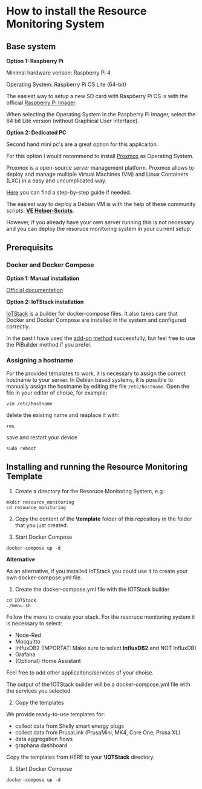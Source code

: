 # How to install the Resource Monitoring System

## Base system

**Option 1:  Raspberry Pi**

Minimal hardware verison: Raspberry Pi 4  

Operating System: Raspberry Pi OS Lite (64-bit)  

The easiest way to setup a new SD card with Raspberry Pi OS is with the official [Raspberry Pi Imager](https://www.raspberrypi.com/software/).

When selecting the Operating System in the Raspberry Pi Imager, select the 64 bit Lite version (without Graphical User Interface).

**Option 2: Dedicated PC**  

Second hand mini pc's are a great option for this applicaiton.

For this option I would recommend to install [Proxmox](https://www.proxmox.com/en/downloads "Proxmox.com") as Operating System.  

Proxmox is a open-source server management platform. Proxmox allows to deploy and manage multiple Virtual Machines (VM) and Linux Containers (LXC) in a easy and uncumplicated way.

[Here](https://phoenixnap.com/kb/install-proxmox) you can find a step-by-step guide if needed.

The easiest way to deploy a Debian VM is with the help of these community scripts: [**VE Helper-Scripts**](https://tteck.github.io/Proxmox/#debian-12-vm).

However, if you already have your own server running this is not necessary and you can deploy the resoruce monitoring system in your current setup.



## Prerequisits

### Docker and Docker Compose

**Option 1: Manual installation**

[Official documentation](https://docs.docker.com/engine/install/ubuntu/)

**Option 2: IoTStack installation**

[IoTStack](https://sensorsiot.github.io/IOTstack/) is a builder for docker-compose files. It also takes care that Docker and Docker Compose are installed in the system and configured correctly.

In the past I have used the [add-on method](https://sensorsiot.github.io/IOTstack/Basic_setup/#addonInstall) successfully, but feel free to use the PiBuilder method if you prefer.


### Assigning a hostname

For the provided templates to work, it is necessary to assign the correct hostname to your server.
In Debian based systems, it is possible to manually assign the hostname by editing the file `/etc/hostname`.
Open the file in your editor of choise, for example:

```
vim /etc/hostname
```

delete the existing name and reaplace it with:

```
rms
```

save and restart your device

```
sudo reboot
```


## Installing and running the Resource Monitoring Template

1.  Create a directory for the Resoruce Monitoring System, e.g.:

``` 
mkdir resource_monitoring 
cd resource_monitoring

```

2. Copy the content of the **\template** folder of this repository in the folder that you just created.


3. Start Docker Compose

```
docker-compose up -d
```


**Alternative**

As an alternative, if you installed IoTStack you could use it to create your own docker-compose.yml file.

1. Create the docker-compose.yml file with the IOTStack builder

``` 
cd IOTStack
./menu.sh
```

Follow the menu to create your stack.
For the resoruce monitoring system it is necessary to select:

* Node-Red
* Mosquitto
* InlfuxDB2 (IMPORTAT: Make sure to select **InfluxDB2** and NOT InfluxDB)
* Grafana
* (Optional) Home Assistant

Feel free to add other applicaitons/services of your choise.

The output of the IOTStack builder will be a docker-compose.yml file with the services you selected.


2. Copy the templates

We provide ready-to-use templates for:
* collect data from Shelly smart energy plugs
* collect data from PrusaLink (PrusaMini, MK4, Core One, Prusa XL)
* data aggregation flows
* graphana dashboard

Copy the templates from HERE to your **\IOTStack** directory.


3. Start Docker Compose

```
docker-compose up -d
```
